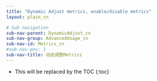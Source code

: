 ```yaml
---
title: "Dynamic Adjust metrics, enable/disable metrics"
layout: plain_cn

# Sub navigation
sub-nav-parent: DynamicAdjust_cn
sub-nav-group: AdvancedUsage_cn
sub-nav-id: Metrics_cn
#sub-nav-pos: 1
sub-nav-title: 动态调整Metrics
---
```


* This will be replaced by the TOC
{:toc}
